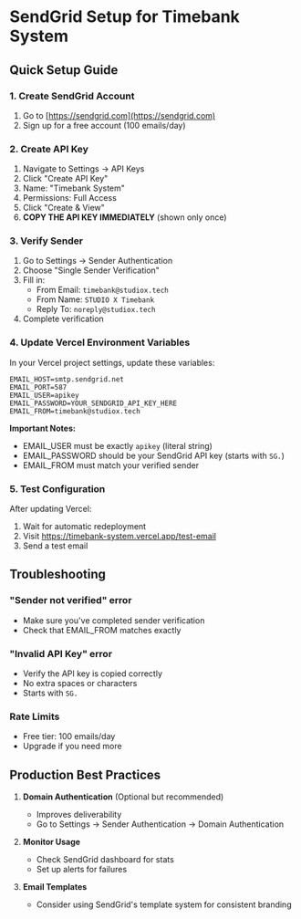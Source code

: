 # SendGrid Setup for Timebank System

## Quick Setup Guide

### 1. Create SendGrid Account
1. Go to [https://sendgrid.com](https://sendgrid.com)
2. Sign up for a free account (100 emails/day)

### 2. Create API Key
1. Navigate to Settings → API Keys
2. Click "Create API Key"
3. Name: "Timebank System"
4. Permissions: Full Access
5. Click "Create & View"
6. **COPY THE API KEY IMMEDIATELY** (shown only once)

### 3. Verify Sender
1. Go to Settings → Sender Authentication
2. Choose "Single Sender Verification"
3. Fill in:
   - From Email: `timebank@studiox.tech`
   - From Name: `STUDIO X Timebank`
   - Reply To: `noreply@studiox.tech`
4. Complete verification

### 4. Update Vercel Environment Variables

In your Vercel project settings, update these variables:

```
EMAIL_HOST=smtp.sendgrid.net
EMAIL_PORT=587
EMAIL_USER=apikey
EMAIL_PASSWORD=YOUR_SENDGRID_API_KEY_HERE
EMAIL_FROM=timebank@studiox.tech
```

**Important Notes:**
- EMAIL_USER must be exactly `apikey` (literal string)
- EMAIL_PASSWORD should be your SendGrid API key (starts with `SG.`)
- EMAIL_FROM must match your verified sender

### 5. Test Configuration

After updating Vercel:
1. Wait for automatic redeployment
2. Visit https://timebank-system.vercel.app/test-email
3. Send a test email

## Troubleshooting

### "Sender not verified" error
- Make sure you've completed sender verification
- Check that EMAIL_FROM matches exactly

### "Invalid API Key" error
- Verify the API key is copied correctly
- No extra spaces or characters
- Starts with `SG.`

### Rate Limits
- Free tier: 100 emails/day
- Upgrade if you need more

## Production Best Practices

1. **Domain Authentication** (Optional but recommended)
   - Improves deliverability
   - Go to Settings → Sender Authentication → Domain Authentication

2. **Monitor Usage**
   - Check SendGrid dashboard for stats
   - Set up alerts for failures

3. **Email Templates**
   - Consider using SendGrid's template system for consistent branding